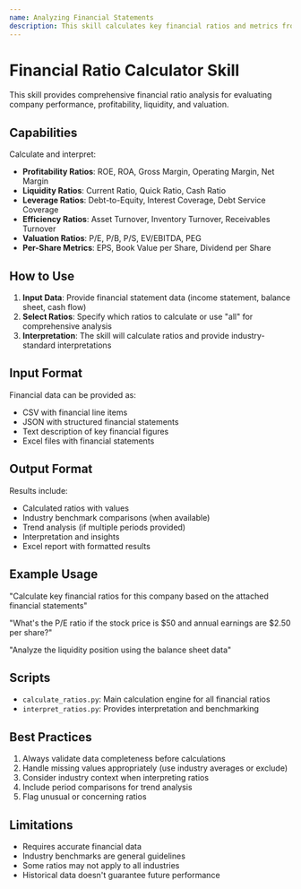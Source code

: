 ```yaml
---
name: Analyzing Financial Statements
description: This skill calculates key financial ratios and metrics from financial statement data for investment analysis
---
```


# Financial Ratio Calculator Skill

This skill provides comprehensive financial ratio analysis for evaluating company performance, profitability, liquidity, and valuation.

## Capabilities

Calculate and interpret:
- **Profitability Ratios**: ROE, ROA, Gross Margin, Operating Margin, Net Margin
- **Liquidity Ratios**: Current Ratio, Quick Ratio, Cash Ratio
- **Leverage Ratios**: Debt-to-Equity, Interest Coverage, Debt Service Coverage
- **Efficiency Ratios**: Asset Turnover, Inventory Turnover, Receivables Turnover
- **Valuation Ratios**: P/E, P/B, P/S, EV/EBITDA, PEG
- **Per-Share Metrics**: EPS, Book Value per Share, Dividend per Share

## How to Use

1. **Input Data**: Provide financial statement data (income statement, balance sheet, cash flow)
2. **Select Ratios**: Specify which ratios to calculate or use "all" for comprehensive analysis
3. **Interpretation**: The skill will calculate ratios and provide industry-standard interpretations

## Input Format

Financial data can be provided as:
- CSV with financial line items
- JSON with structured financial statements
- Text description of key financial figures
- Excel files with financial statements

## Output Format

Results include:
- Calculated ratios with values
- Industry benchmark comparisons (when available)
- Trend analysis (if multiple periods provided)
- Interpretation and insights
- Excel report with formatted results

## Example Usage

"Calculate key financial ratios for this company based on the attached financial statements"

"What's the P/E ratio if the stock price is $50 and annual earnings are $2.50 per share?"

"Analyze the liquidity position using the balance sheet data"

## Scripts

- `calculate_ratios.py`: Main calculation engine for all financial ratios
- `interpret_ratios.py`: Provides interpretation and benchmarking

## Best Practices

1. Always validate data completeness before calculations
2. Handle missing values appropriately (use industry averages or exclude)
3. Consider industry context when interpreting ratios
4. Include period comparisons for trend analysis
5. Flag unusual or concerning ratios

## Limitations

- Requires accurate financial data
- Industry benchmarks are general guidelines
- Some ratios may not apply to all industries
- Historical data doesn't guarantee future performance